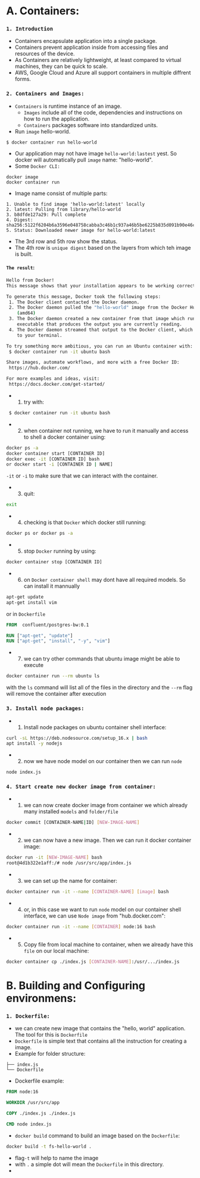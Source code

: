 # A. Containers:

### `1. Introduction`

- Containers encapsulate application into a single package. 
- Containers prevent application inside from accessing files and resources of the device. 
- As Containers are relatively lightweight, at least compared to virtual machines, they can be quick to scale. 
- AWS, Google Cloud and Azure all support containers in multiple diffrent forms. 

### `2. Containers and Images:`

- `Containers` is runtime instance of an image.
    - `Images` include all of the code, dependencies and instructions on how to run the application. 
    - `Containers` packages software into standardized units. 
- Run `image` hello-world. 
```
$ docker container run hello-world
```
- Our application may not have image `hello-world:lastest` yest. So docker will automatically pull `image` name: "hello-world".
- Some `Docker CLI:`
```
docker image
docker container run
```
- Image name consist of multiple parts:
```
1. Unable to find image 'hello-world:latest' locally
2. latest: Pulling from library/hello-world
3. b8dfde127a29: Pull complete
4. Digest: sha256:5122f6204b6a3596e048758cabba3c46b1c937a46b5be6225b835d091b90e46c
5. Status: Downloaded newer image for hello-world:latest
```
- The 3rd row and 5th row show the status.
- The 4th row is `unique digest` based on the layers from which teh image is built. 
#### `The result`: 
```bash
Hello from Docker!
This message shows that your installation appears to be working correctly.

To generate this message, Docker took the following steps:
 1. The Docker client contacted the Docker daemon.
 2. The Docker daemon pulled the "hello-world" image from the Docker Hub.
    (amd64)
 3. The Docker daemon created a new container from that image which runs the
    executable that produces the output you are currently reading.
 4. The Docker daemon streamed that output to the Docker client, which sent it
    to your terminal.

To try something more ambitious, you can run an Ubuntu container with:
 $ docker container run -it ubuntu bash

Share images, automate workflows, and more with a free Docker ID:
 https://hub.docker.com/

For more examples and ideas, visit:
 https://docs.docker.com/get-started/
```
- 1. try with: 
```bash
 $ docker container run -it ubuntu bash
```
- 2. when container not running, we have to run it manually and access to shell a docker container using: 

```bash
docker ps -a
docker container start [CONTAINER ID]
docker exec -it [CONTAINER ID] bash
or docker start -i [CONTAINER ID | NAME]
```
`-it` or `-i` to make sure that we can interact with the container. 

- 3. quit: 

```bash
exit
```
- 4. checking is that `Docker` which docker still running: 

```bash
docker ps or docker ps -a
```

- 5. stop `Docker` running by using: 

```bash
docker container stop [CONTAINER ID]
```

- 6. on `Docker container shell` may dont have all required models. So can install it mannually

```bash
apt-get update
apt-get install vim
```
or in `Dockerfile`

```Dockerfile
FROM  confluent/postgres-bw:0.1

RUN ["apt-get", "update"]
RUN ["apt-get", "install", "-y", "vim"]
```
- 7. we can try other commands that ubuntu image might be able to execute

```bash
docker container run --rm ubuntu ls
```
with the `ls` command will list all of the files in the directory and the `--rm` flag will remove the container after execution


### `3. Install node packages:`

- 1. Install node packages on ubuntu container shell interface: 

```bash
curl -sL https://deb.nodesource.com/setup_16.x | bash
apt install -y nodejs
```
- 2. now we have node model on our container then we can run `node`

```bash
node index.js
```


### `4. Start create new docker image from container: `

- 1. we can now create docker image from container we which already many installed `models` and `folder/file`


```bash
docker commit [CONTAINER-NAME|ID] [NEW-IMAGE-NAME]
```

- 2. we can now have a new image. Then we can run it docker container image:

```bash
docker run -it [NEW-IMAGE-NAME] bash
root@4d1b322e1aff:/# node /usr/src/app/index.js
```

- 3. we can set up the name for container: 

```bash
docker container run -it --name [CONTAINER-NAME] [image] bash
```

- 4. or, in this case we want to run `node` model on our container shell interface, we can use `Node image` from "hub.docker.com":

```bash
docker container run -it --name [CONTAINER] node:16 bash
```

- 5. Copy file from local machine to container, when we already have this `file` on our local machine:

```bash
docker container cp ./index.js [CONTAINER-NAME]:/usr/.../index.js
```



# B. Building and Configuring environmens: 

### `1. Dockerfile:`
- we can create new image that contains the "hello, world" application. The tool for this is `Dockerfile`
- `Dockerfile` is simple text that contains all the instruction for creating a image. 
- Example for folder structure: 

```
├── index.js
└── Dockerfile
```

- Dockerfile example:

```Dockerfile
FROM node:16

WORKDIR /usr/src/app

COPY ./index.js ./index.js

CMD node index.js
```

- `docker build` command to build an image based on the `Dockerfile`:

```bash
docker build -t fs-hello-world .
```
   - flag`-t` will help to name the image
   - with `.` a simple dot will mean the `Dockerfile` in this directory.
- 